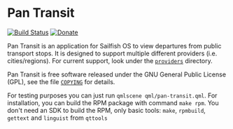 Pan Transit
===========

[![Build Status](https://travis-ci.org/otsaloma/pan-transit.svg)](
https://travis-ci.org/otsaloma/pan-transit)
[![Donate](https://img.shields.io/badge/donate-paypal.me-blue.svg)](
https://www.paypal.me/otsaloma)

Pan Transit is an application for Sailfish OS to view departures from
public transport stops. It is designed to support multiple different
providers (i.e. cities/regions). For current support, look under the
[`providers`](providers) directory.

Pan Transit is free software released under the GNU General Public
License (GPL), see the file [`COPYING`](COPYING) for details.

For testing purposes you can just run `qmlscene qml/pan-transit.qml`.
For installation, you can build the RPM package with command `make rpm`.
You don't need an SDK to build the RPM, only basic tools: `make`,
`rpmbuild`, `gettext` and `linguist` from `qttools`
